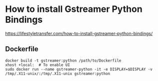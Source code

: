 # How to install Gstreamer Python Bindings #

<https://lifestyletransfer.com/how-to-install-gstreamer-python-bindings/>

## Dockerfile ##

```shell
docker build -t gstreamer:python /path/to/Dockerfile
xhost +local:  # To enable UI
sudo docker run --name gstreamer-python -it -e DISPLAY=$DISPLAY -v /tmp/.X11-unix/:/tmp/.X11-unix gstreamer:python
```

